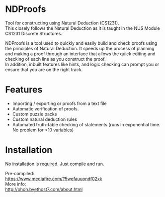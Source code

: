 NDProofs
========

Tool for constructing using Natural Deduction (CS1231).  
This closely follows the Natural Deduction as it is taught in the NUS Module CS1231 Discrete Structures.

NDProofs is a tool used to quickly and easily build and check proofs using the principles of Natural Deduction. It speeds up the process of planning and making a proof through an interface that allows the quick editing and checking of each line as you construct the proof.  
In addition, inbuilt features like hints, and logic checking can prompt you or ensure that you are on the right track.


Features
=======
- Importing / exporting or proofs from a text file
- Automatic verification of proofs.
- Custom puzzle packs
- Custom natural deduction rules
- Automated truth-table checking of statements (runs in exponential time. No problem for <10 variables)


Installation
=======
No installation is required. Just compile and run.

Pre-compiled:  
https://www.mediafire.com/?5wefauuondf02xk  
More info:  
http://ohoh.byethost7.com/about.html
